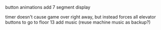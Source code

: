 button animations
add 7 segment display

timer doesn't cause game over right away, but instead forces all elevator buttons to go to floor 13
add music (reuse machine music as backup?)
